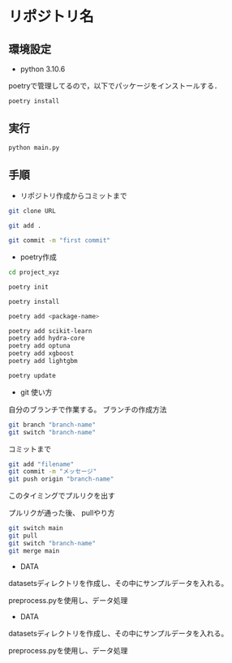# リポジトリ名
## 環境設定
- python 3.10.6

poetryで管理してるので，以下でパッケージをインストールする．
```bash
poetry install
```

## 実行
```bash
python main.py
```

## 手順
- リポジトリ作成からコミットまで
```bash
git clone URL
```
```bash
git add .
``` 
```bash
git commit -m "first commit"
```

- poetry作成
```bash
cd project_xyz
```
```bash
poetry init
```
```bash
poetry install
```
```bash
poetry add <package-name>
```
```bash
poetry add scikit-learn
poetry add hydra-core
poetry add optuna
poetry add xgboost
poetry add lightgbm
```
```bash
poetry update
```

- git 使い方

自分のブランチで作業する。
ブランチの作成方法
```bash
git branch "branch-name"
git switch "branch-name"
```

コミットまで
```bash
git add "filename"
git commit -m "メッセージ"
git push origin "branch-name"
```

このタイミングでプルリクを出す

プルリクが通った後、
pullやり方
```bash
git switch main
git pull
git switch "branch-name"
git merge main
```

- DATA

datasetsディレクトリを作成し、その中にサンプルデータを入れる。

preprocess.pyを使用し、データ処理



- DATA

datasetsディレクトリを作成し、その中にサンプルデータを入れる。

preprocess.pyを使用し、データ処理

